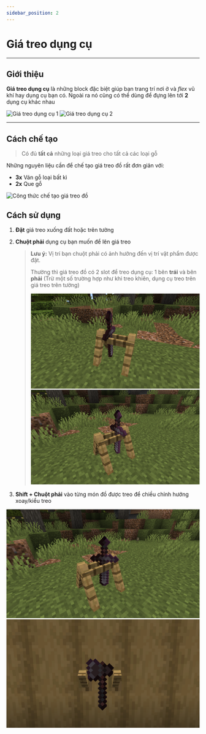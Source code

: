 ```yaml
---
sidebar_position: 2
---
```


# Giá treo dụng cụ

---

## Giới thiệu

**Giá treo dụng cụ** là những block đặc biệt giúp bạn trang trí nơi ở và _flex_ vũ khí hay dụng cụ bạn có. Ngoài ra nó cũng có thể dùng để đựng lên tới **2** dụng cụ khác nhau

![Giá treo dụng cụ 1](https://cdn.modrinth.com/data/Ws2vw51R/images/193d163b1a42d292477df211f021cc1a0efe7ecf.png)
![Giá treo dụng cụ 2](https://cdn.modrinth.com/data/Ws2vw51R/images/f69151a211873afdc96a6bc70b6f197bf75abc90.png)

---

## Cách chế tạo

> Có đủ **tất cả** những loại giá treo cho tất cả các loại gỗ

Những nguyên liệu cần để chế tạo giá treo đồ rất đơn giản với:

- **3x** Ván gỗ loại bất kì
- **2x** Que gỗ

![Công thức chế tạo giá treo đồ](https://cdn.modrinth.com/data/cached_images/b964048fe87d44452f6c5d2ed543b644dd66c7cf.gif)

## Cách sử dụng

1. **Đặt** giá treo xuống đất hoặc trên tường

2. **Chuột phải** dụng cụ bạn muốn để lên giá treo

   > **Lưu ý:** Vị trí bạn chuột phải có ảnh hưởng đến vị trí vật phẩm được đặt.
   >
   > Thường thì giá treo đồ có 2 slot để treo dụng cụ: 1 bên **trái** và bên **phải** (Trừ một số trường hợp như khi treo khiên, dụng cụ treo trên giá treo trên tường)
   >
   > ![Giá treo đồ bên trái](./img/racks_left.png) ![Giá treo đồ bên phải](./img/racks_right.png)

3. **Shift + Chuột phải** vào từng món đồ được treo để chiều chỉnh hướng xoay/kiểu treo

![Giá treo đồ được chỉnh hướng 1](./img/racks_pose1.png)
![Giá treo đồ được chỉnh hướng 2](./img/racks_pose2.png)
